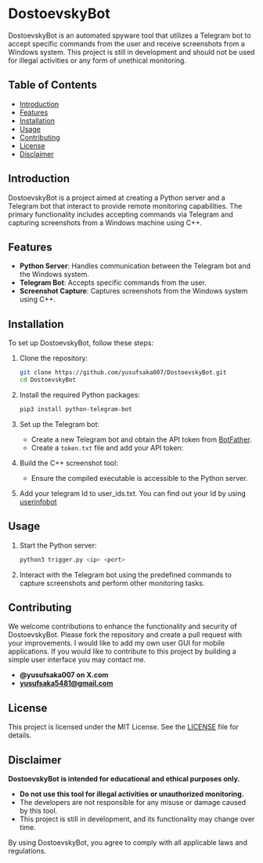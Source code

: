 # DostoevskyBot

DostoevskyBot is an automated spyware tool that utilizes a Telegram bot to accept specific commands from the user and receive screenshots from a Windows system. This project is still in development and should not be used for illegal activities or any form of unethical monitoring.

## Table of Contents
- [Introduction](#introduction)
- [Features](#features)
- [Installation](#installation)
- [Usage](#usage)
- [Contributing](#contributing)
- [License](#license)
- [Disclaimer](#disclaimer)

## Introduction
DostoevskyBot is a project aimed at creating a Python server and a Telegram bot that interact to provide remote monitoring capabilities. The primary functionality includes accepting commands via Telegram and capturing screenshots from a Windows machine using C++.

## Features
- **Python Server**: Handles communication between the Telegram bot and the Windows system.
- **Telegram Bot**: Accepts specific commands from the user.
- **Screenshot Capture**: Captures screenshots from the Windows system using C++.

## Installation
To set up DostoevskyBot, follow these steps:

1. Clone the repository:
    ```sh
    git clone https://github.com/yusufsaka007/DostoevskyBot.git
    cd DostoevskyBot
    ```

2. Install the required Python packages:
    ```sh
    pip3 install python-telegram-bot
    ```

3. Set up the Telegram bot:
    - Create a new Telegram bot and obtain the API token from [BotFather](https://core.telegram.org/bots#botfather).
    - Create a `token.txt` file and add your API token:

4. Build the C++ screenshot tool:
    - Ensure the compiled executable is accessible to the Python server.

5. Add your telegram Id to user_ids.txt. You can find out your Id by using [userinfobot](https://telegram.me/userinfobot)

## Usage
1. Start the Python server:
    ```sh
    python3 trigger.py <ip> <port>
    ```

2. Interact with the Telegram bot using the predefined commands to capture screenshots and perform other monitoring tasks.

## Contributing
We welcome contributions to enhance the functionality and security of DostoevskyBot. Please fork the repository and create a pull request with your improvements. I would like to add my own user GUI for mobile applications. If you would like to contribute to this project by building a simple user interface you may contact me.

- **@yusufsaka007 on X.com**
- **yusufsaka5481@gmail.com**
  
## License
This project is licensed under the MIT License. See the [LICENSE](LICENSE) file for details.

## Disclaimer
**DostoevskyBot is intended for educational and ethical purposes only.**

- **Do not use this tool for illegal activities or unauthorized monitoring.**
- The developers are not responsible for any misuse or damage caused by this tool.
- This project is still in development, and its functionality may change over time.

By using DostoevskyBot, you agree to comply with all applicable laws and regulations.
